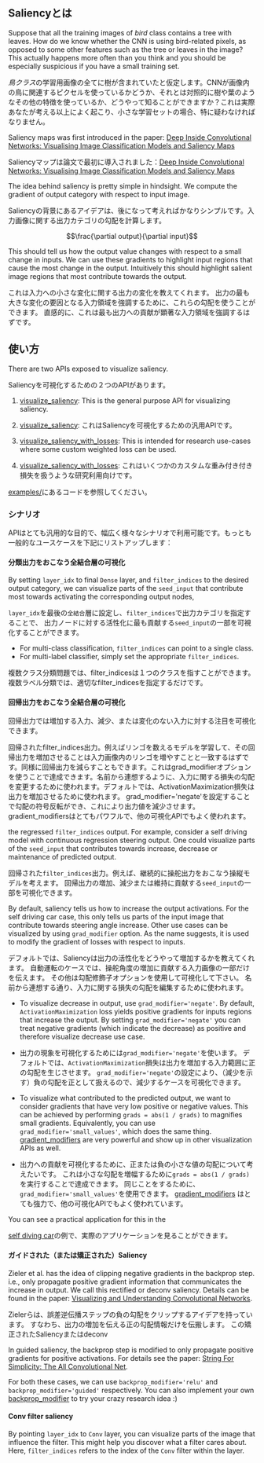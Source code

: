 ## Saliencyとは

Suppose that all the training images of *bird* class contains a tree with leaves. How do we know whether the CNN is 
using bird-related pixels, as opposed to some other features such as the tree or leaves in the image? This actually happens more often than you think and you should be especially suspicious if you have a small training set. 

*鳥クラス*の学習用画像の全てに樹が含まれていたと仮定します。CNNが画像内の鳥に関連するピクセルを使っているかどうか、それとは対照的に樹や葉のようなその他の特徴を使っているか、どうやって知ることができますか？これは実際あなたが考える以上によく起こり、小さな学習セットの場合、特に疑わなければなりません。

Saliency maps was first introduced in the paper: 
[Deep Inside Convolutional Networks: Visualising Image Classification Models and Saliency Maps](https://arxiv.org/pdf/1312.6034v2.pdf)

Saliencyマップは論文で最初に導入されました：[Deep Inside Convolutional Networks: Visualising Image Classification Models and Saliency Maps](https://arxiv.org/pdf/1312.6034v2.pdf)

The idea behind saliency is pretty simple in hindsight. We compute the gradient of output category with respect to 
input image. 

Saliencyの背景にあるアイデアは、後になって考えればかなりシンプルです。入力画像に関する出力カテゴリの勾配を計算します。

$$\frac{\partial output}{\partial input}$$

This should tell us how the output value changes with respect to a small change in inputs. We can use these gradients 
to highlight input regions that cause the most change in the output. Intuitively this should highlight salient image 
regions that most contribute towards the output.

これは入力への小さな変化に関する出力の変化を教えてくれます。
出力の最も大きな変化の要因となる入力領域を強調するために、これらの勾配を使うことができます。
直感的に、これは最も出力への貢献が顕著な入力領域を強調するはずです。

## 使い方

There are two APIs exposed to visualize saliency.

Saliencyを可視化するための２つのAPIがあります。

1. [visualize_saliency](../vis.visualization.md#visualize_saliency): This is the general purpose API for visualizing
saliency.
1. [visualize_saliency](../vis.visualization.md#visualize_saliency): これはSaliencyを可視化するための汎用APIです。

2. [visualize_saliency_with_losses](../vis.visualization.md#visualize_saliency_with_losses): This is intended for 
research use-cases where some custom weighted loss can be used.
2. [visualize_saliency_with_losses](../vis.visualization.md#visualize_saliency_with_losses): これはいくつかのカスタムな重み付き付き損失を扱うような研究利用向けです。

[examples/](https://github.com/raghakot/keras-vis/tree/master/examples)にあるコードを参照してください。


### シナリオ

APIはとても汎用的な目的で、幅広く様々なシナリオで利用可能です。もっとも一般的なユースケースを下記にリストアップします：

#### 分類出力をおこなう全結合層の可視化

By setting `layer_idx` to final `Dense` layer, and `filter_indices` to the desired output category, we can visualize 
parts of the `seed_input` that contribute most towards activating the corresponding output nodes,

`layer_idx`を最後の`全結合`層に設定し、`filter_indices`で出力カテゴリを指定することで、
出力ノードに対する活性化に最も貢献する`seed_input`の一部を可視化することができます。

- For multi-class classification, `filter_indices` can point to a single class.
- For multi-label classifier, simply set the appropriate `filter_indices`.

複数クラス分類問題では、filter_indicesは１つのクラスを指すことができます。 
複数ラベル分類では、適切なfilter_indicesを指定するだけです。

#### 回帰出力をおこなう全結合層の可視化

回帰出力では増加する入力、減少、または変化のない入力に対する注目を可視化できます。


回帰されたfilter_indices出力。例えばリンゴを数えるモデルを学習して、その回帰出力を増加させることは入力画像内のリンゴを増やすことと一致するはずです。同様に回帰出力を減らすこともできます。これはgrad_modifierオプションを使うことで達成できます。名前から連想するように、入力に関する損失の勾配を変更するために使われます。デフォルトでは、ActivationMaximization損失は出力を増加させるために使われます。 grad_modifier='negate'を設定することで勾配の符号反転ができ、これにより出力値を減少させます。 gradient_modifiersはとてもパワフルで、他の可視化APIでもよく使われます。

the regressed `filter_indices` output. For example, consider a self driving model with continuous regression steering 
output. One could visualize parts of the `seed_input` that contributes towards increase, decrease or maintenance of 
predicted output.

回帰された`filter_indices`出力。例えば、継続的に操舵出力をおこなう操縦モデルを考えます。
回帰出力の増加、減少または維持に貢献する`seed_input`の一部を可視化できます。

By default, saliency tells us how to increase the output activations. For the self driving car case, this only tells
us parts of the input image that contribute towards steering angle increase. Other use cases can be visualized by 
using `grad_modifier` option. As the name suggests, it is used to modify the gradient of losses with respect to inputs. 

デフォルトでは、Saliencyは出力の活性化をどうやって増加するかを教えてくれます。
自動運転のケースでは、操舵角度の増加に貢献する入力画像の一部だけを伝えます。
その他は勾配修飾子オプションを使用して可視化して下さい。
名前から連想する通り、入力に関する損失の勾配を編集するために使われます。

- To visualize decrease in output, use `grad_modifier='negate'`. By default, `ActivationMaximization` loss yields 
positive gradients for inputs regions that increase the output. By setting `grad_modifier='negate'` you can treat negative
gradients (which indicate the decrease) as positive and therefore visualize decrease use case.

- 出力の現象を可視化するためには`grad_modifier='negate'`を使います。
デフォルトでは、`ActivationMaximization`損失は出力を増加する入力範囲に正の勾配を生じさせます。
`grad_modifier='negate'`の設定により、（減少を示す）負の勾配を正として扱えるので、減少するケースを可視化できます。

- To visualize what contributed to the predicted output, we want to consider gradients that have very low positive
or negative values. This can be achieved by performing `grads = abs(1 / grads)` to magnifies small gradients. Equivalently, 
you can use `grad_modifier='small_values'`, which does the same thing. [gradient_modifiers](../vis.grad_modifiers.md) 
are very powerful and show up in other visualization APIs as well.

- 出力への貢献を可視化するために、正または負の小さな値の勾配について考えたいです。
これは小さな勾配を増幅するために`grads = abs(1 / grads)`を実行することで達成できます。
同じことをするために、`grad_modifier='small_values'`を使用できます。
[gradient_modifiers](../vis.grad_modifiers.md) はとても強力で、他の可視化APIでもよく使われています。

You can see a practical application for this in the 

[self diving car](https://github.com/raghakot/keras-vis/tree/master/applications/self_driving)の例で、実際のアプリケーションを見ることができます。

#### ガイドされた（または矯正された）Saliency

Zieler et al. has the idea of clipping negative gradients in the backprop step. i.e., only propagate positive gradient
information that communicates the increase in output. We call this rectified or deconv saliency. Details can be found 
in the paper: [Visualizing and Understanding Convolutional Networks](https://arxiv.org/pdf/1311.2901.pdf).

Zielerらは、誤差逆伝播ステップの負の勾配をクリップするアイデアを持っています。
すなわち、出力の増加を伝える正の勾配情報だけを伝搬します。
この矯正されたSaliencyまたはdeconv


In guided saliency, the backprop step is modified to only propagate positive gradients for positive activations.
For details see the paper: [String For Simplicity: The All Convolutional Net](https://arxiv.org/pdf/1412.6806.pdf).

For both these cases, we can use `backprop_modifier='relu'` and `backprop_modifier='guided'` respectively. You 
can also implement your own [backprop_modifier](../vis.backprop_modifiers.md) to try your crazy research idea :)

#### Conv filter saliency

By pointing `layer_idx` to `Conv` layer, you can visualize parts of the image that influence the filter. This might 
help you discover what a filter cares about. Here, `filter_indices` refers to the index of the `Conv` filter within 
the layer.
